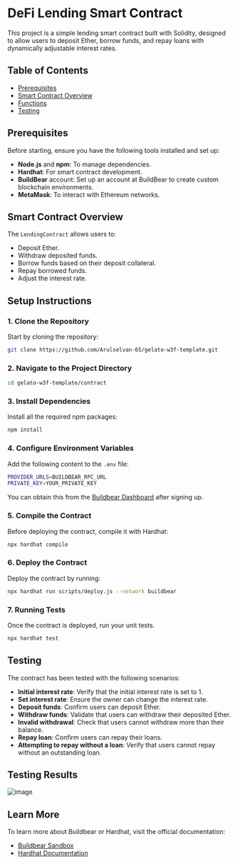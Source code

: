 
# DeFi Lending Smart Contract

This project is a simple lending smart contract built with Solidity, designed to allow users to deposit Ether, borrow funds, and repay loans with dynamically adjustable interest rates.

## Table of Contents
- [Prerequisites](#prerequisites)
- [Smart Contract Overview](#smart-contract-overview)
- [Functions](#functions)
- [Testing](#testing)

## Prerequisites

Before starting, ensure you have the following tools installed and set up:

- **Node.js** and **npm**: To manage dependencies.
- **Hardhat**: For smart contract development.
- **BuildBear** account: Set up an account at BuildBear to create custom blockchain environments.
- **MetaMask**: To interact with Ethereum networks.

## Smart Contract Overview

The `LendingContract` allows users to:
- Deposit Ether.
- Withdraw deposited funds.
- Borrow funds based on their deposit collateral.
- Repay borrowed funds.
- Adjust the interest rate.



## Setup Instructions

### 1. Clone the Repository

Start by cloning the repository:

```bash
git clone https://github.com/Arulselvan-65/gelato-w3f-template.git
```

### 2. Navigate to the Project Directory

```bash
cd gelato-w3f-template/contract
```

### 3. Install Dependencies

Install all the required npm packages:

```bash
npm install
```

### 4. Configure Environment Variables

Add the following content to the `.env` file:

```bash
PROVIDER_URLS=BUILDBEAR_RPC_URL
PRIVATE_KEY=YOUR_PRIVATE_KEY
```

You can obtain this from the [Buildbear Dashboard](https://buildbear.io) after signing up.

### 5. Compile the Contract

Before deploying the contract, compile it with Hardhat:

```bash
npx hardhat compile
```

### 6. Deploy the Contract

Deploy the contract by running:

```bash
npx hardhat run scripts/deploy.js --network buildbear
```

### 7. Running Tests

Once the contract is deployed, run your unit tests.

```bash
npx hardhat test 
```

## Testing

The contract has been tested with the following scenarios:

- **Initial interest rate**: Verify that the initial interest rate is set to 1.
- **Set interest rate**: Ensure the owner can change the interest rate.
- **Deposit funds**: Confirm users can deposit Ether.
- **Withdraw funds**: Validate that users can withdraw their deposited Ether.
- **Invalid withdrawal**: Check that users cannot withdraw more than their balance.
- **Repay loan**: Confirm users can repay their loans.
- **Attempting to repay without a loan**: Verify that users cannot repay without an outstanding loan.

## Testing Results
![image](https://github.com/user-attachments/assets/838ed255-2817-46ce-8fe5-cfcf9e9ee247)



## Learn More

To learn more about Buildbear or Hardhat, visit the official documentation:
- [Buildbear Sandbox](https://buildbear.io)
- [Hardhat Documentation](https://hardhat.org)

